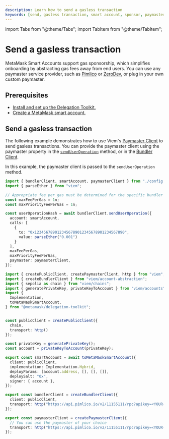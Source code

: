 ```yaml
---
description: Learn how to send a gasless transaction
keywords: [send, gasless transaction, smart account, sponsor, paymaster]
---
```


import Tabs from "@theme/Tabs";
import TabItem from "@theme/TabItem";

# Send a gasless transaction

MetaMask Smart Accounts support gas sponsorship, which simplifies onboarding by abstracting gas fees away from end users.
You can use any paymaster service provider, such as [Pimlico](https://docs.pimlico.io/references/paymaster) or [ZeroDev](https://docs.zerodev.app/meta-infra/rpcs), or plug in your own custom paymaster.

## Prerequisites

- [Install and set up the Delegation Toolkit.](../../get-started/install.md)
- [Create a MetaMask smart account.](create-smart-account.md)

## Send a gasless transaction

The following example demonstrates how to use Viem's [Paymaster Client](https://viem.sh/account-abstraction/clients/paymaster) to send gasless transactions.
You can provide the paymaster client using the paymaster property in the [`sendUserOperation`](https://viem.sh/account-abstraction/actions/bundler/sendUserOperation#paymaster-optional) method, or in the [Bundler Client](https://viem.sh/account-abstraction/clients/bundler#paymaster-optional).

In this example, the paymaster client is passed to the `sendUserOperation` method.

<Tabs>
<TabItem value="example.ts">

```typescript
import { bundlerClient, smartAccount, paymasterClient } from "./config.ts";
import { parseEther } from "viem";

// Appropriate fee per gas must be determined for the specific bundler being used.
const maxFeePerGas = 1n;
const maxPriorityFeePerGas = 1n;

const userOperationHash = await bundlerClient.sendUserOperation({
  account: smartAccount,
  calls: [
    {
      to: "0x1234567890123456789012345678901234567890",
      value: parseEther("0.001")
    }
  ],
  maxFeePerGas,
  maxPriorityFeePerGas,
  paymaster: paymasterClient,
});
```

</TabItem>

<TabItem value="config.ts">

```typescript
import { createPublicClient, createPaymasterClient, http } from "viem";
import { createBundlerClient } from "viem/account-abstraction";
import { sepolia as chain } from "viem/chains";
import { generatePrivateKey, privateKeyToAccount } from "viem/accounts";
import { 
  Implementation, 
  toMetaMaskSmartAccount,
} from "@metamask/delegation-toolkit";


const publicClient = createPublicClient({
  chain,
  transport: http()
});

const privateKey = generatePrivateKey(); 
const account = privateKeyToAccount(privateKey);

export const smartAccount = await toMetaMaskSmartAccount({
  client: publicClient,
  implementation: Implementation.Hybrid,
  deployParams: [account.address, [], [], []],
  deploySalt: "0x",
  signer: { account },
});

export const bundlerClient = createBundlerClient({
  client: publicClient,
  transport: http("https://api.pimlico.io/v2/11155111/rpc?apikey=<YOUR-API-KEY>")
});

export const paymasterClient = createPaymasterClient({
  // You can use the paymaster of your choice
  transport: http("https://api.pimlico.io/v2/11155111/rpc?apikey=<YOUR-API-KEY>")
});
```

</TabItem>
</Tabs>
